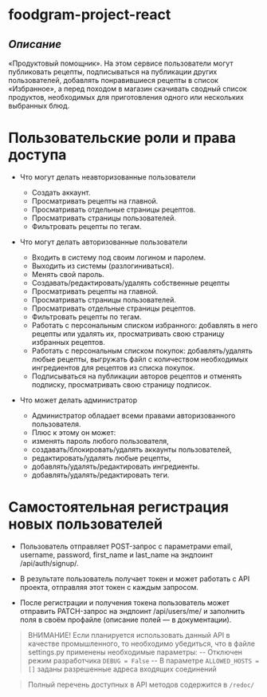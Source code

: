 # foodgram-project-react

## _Описание_

 «Продуктовый помощник». На этом сервисе пользователи могут публиковать рецепты, подписываться на публикации других пользователей, добавлять понравившиеся рецепты в список «Избранное», а перед походом в магазин скачивать сводный список продуктов, необходимых для приготовления одного или нескольких выбранных блюд.


# Пользовательские роли и права доступа

- Что могут делать неавторизованные пользователи
  - Создать аккаунт.
  - Просматривать рецепты на главной.
  - Просматривать отдельные страницы рецептов.
  - Просматривать страницы пользователей.
  - Фильтровать рецепты по тегам.

- Что могут делать авторизованные пользователи
  - Входить в систему под своим логином и паролем.
  - Выходить из системы (разлогиниваться).
  - Менять свой пароль.
  - Создавать/редактировать/удалять собственные рецепты
  - Просматривать рецепты на главной.
  - Просматривать страницы пользователей.
  - Просматривать отдельные страницы рецептов.
  - Фильтровать рецепты по тегам.
  - Работать с персональным списком избранного: добавлять в него рецепты или удалять их, просматривать свою страницу избранных рецептов.
  - Работать с персональным списком покупок: добавлять/удалять любые рецепты, выгружать файл с количеством необходимых ингредиентов для рецептов из списка покупок.
  - Подписываться на публикации авторов рецептов и отменять подписку, просматривать свою страницу подписок.

- Что может делать администратор
  - Администратор обладает всеми правами авторизованного пользователя. 
  - Плюс к этому он может:
  - изменять пароль любого пользователя,
  - создавать/блокировать/удалять аккаунты пользователей,
  - редактировать/удалять любые рецепты,
  - добавлять/удалять/редактировать ингредиенты.
  - добавлять/удалять/редактировать теги.



# Самостоятельная регистрация новых пользователей

- Пользователь отправляет POST-запрос с параметрами email, username, password, first_name и last_name на эндпоинт /api/auth/signup/.

- В результате пользователь получает токен и может работать с API проекта, отправляя этот токен с каждым запросом.
 
- После регистрации и получения токена пользователь может отправить PATCH-запрос на эндпоинт /api/users/me/ и заполнить поля в своём профайле (описание полей — в документации).

> ВНИМАНИЕ!
> Если планируется использовать данный API в качестве промышленного,
> то необходимо убедиться, что в файле settings.py применены необходимые параметры:
> -- Отключен режим разработчика `DEBUG = False`
> -- В параметре `ALLOWED_HOSTS = []` заданы разрешенные адреса входящих соединений


> Полный перечень доступных в API методов содержится в `/redoc/`




  

 
